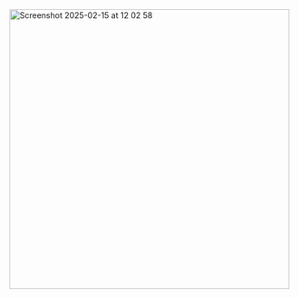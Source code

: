 <img width="494" alt="Screenshot 2025-02-15 at 12 02 58" src="https://github.com/user-attachments/assets/3a666145-1699-4db3-898c-634faba12c05" />
